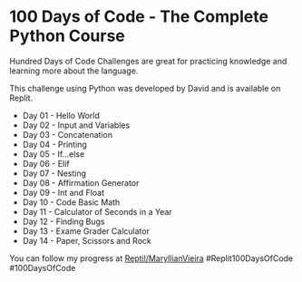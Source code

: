 # 100 Days of Code - The Complete Python Course

Hundred Days of Code Challenges are great for practicing knowledge and learning more about the language.

This challenge using Python was developed by David and is available on Replit.

- Day 01 - Hello World
- Day 02 - Input and Variables
- Day 03 - Concatenation
- Day 04 - Printing
- Day 05 - If...else
- Day 06 - Elif
- Day 07 - Nesting
- Day 08 - Affirmation Generator
- Day 09 - Int and Float
- Day 10 - Code Basic Math
- Day 11 - Calculator of Seconds in a Year
- Day 12 - Finding Bugs
- Day 13 - Exame Grader Calculator
- Day 14 - Paper, Scissors and Rock

  
You can follow my progress at [Reptil/MaryllianVieira](replit.com/@maryllianbackup)
#Replit100DaysOfCode #100DaysOfCode
